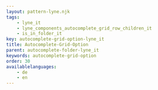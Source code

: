 ```yaml
---
layout: pattern-lyne.njk
tags: 
    - lyne_it
    - lyne_components_autocomplete_grid_row_children_it
    - is_in_folder_it
key: autocomplete-grid-option-lyne_it
title: Autocomplete-Grid-Option
parent: autocomplete-folder-lyne_it
keywords: autocomplete-grid-option
order: 30
availablelanguages: 
    - de
    - en
---
```

